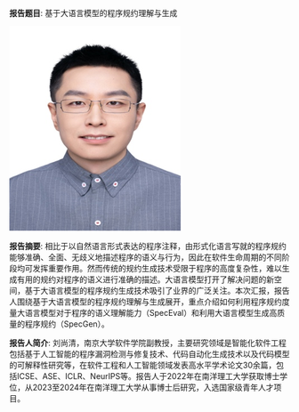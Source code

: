 **报告题目**: 基于大语言模型的程序规约理解与生成

![photo](photo.png)

**报告摘要**: 相比于以自然语言形式表达的程序注释，由形式化语言写就的程序规约能够准确、全面、无歧义地描述程序的语义与行为，因此在软件生命周期的不同阶段均可发挥重要作用。然而传统的规约生成技术受限于程序的高度复杂性，难以生成有用的规约对程序的语义进行准确的描述。大语言模型打开了解决问题的新空间，基于大语言模型的程序规约生成技术吸引了业界的广泛关注。本次汇报，报告人围绕基于大语言模型的程序规约理解与生成展开，重点介绍如何利用程序规约度量大语言模型对于程序的语义理解能力（SpecEval）和利用大语言模型生成高质量的程序规约（SpecGen）。

**报告人简介**: 刘尚清，南京大学软件学院副教授，主要研究领域是智能化软件工程包括基于人工智能的程序漏洞检测与修复技术、代码自动化生成技术以及代码模型的可解释性研究等，在软件工程和人工智能领域发表高水平学术论文30余篇，包括ICSE、ASE、ICLR、NeurIPS等。报告人于2022年在南洋理工大学获取博士学位，从2023至2024年在南洋理工大学从事博士后研究，入选国家级青年人才项目。
